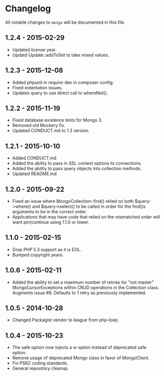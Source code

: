 # Changelog

All notable changes to `monga` will be documented in this file.

## 1.2.4 - 2015-02-29

- Updated license year.
- Updatd Update::addToSet to take mixed values.

## 1.2.3 - 2015-12-08

- Added phpunit in require-dev in composer config.
- Fixed indentation issues.
- Updates query to use direct call to whereNot().

## 1.2.2 - 2015-11-19
- Fixed database existence tests for Mongo 3.
- Removed old Mockery fix.
- Updated CONDUCT.md to 1.3 version.

## 1.2.1 - 2015-10-10
- Added CONDUCT.md
- Added the ability to pass in SSL context options to connections.
- Added the ability to pass query objects into collection methods.
- Updated README.md

## 1.2.0 - 2015-09-22
- Fixed an issue where MongoCollection::find() relied on both $query->where()
and $query->select() to be called in order for the find()s arguments to be in
the correct order.
- Applications that may have code that relied on the mismatched order will want
pin/continue using 1.1.0 or lower.

## 1.1.0 - 2015-02-15
- Drop PHP 5.3 support as it is EOL.
- Bumped copyright years.

## 1.0.6 - 2015-02-11
- Added the ability to set a maximum number of retries for "not master"
MongoCursorExceptions within CRUD operations in the Collection class. Augments
issue #8. Defaults to 1 retry as previously implemented.

## 1.0.5 - 2014-10-28
- Changed Packagist vendor to league from php-loep.

## 1.0.4 - 2015-10-23
- The safe option now injects a w option instead of deprecated safe option.
- Remove usage of deprecated Mongo class in favor of MongoClient.
- Fix PSR2 coding standards.
- General repository cleanup.
